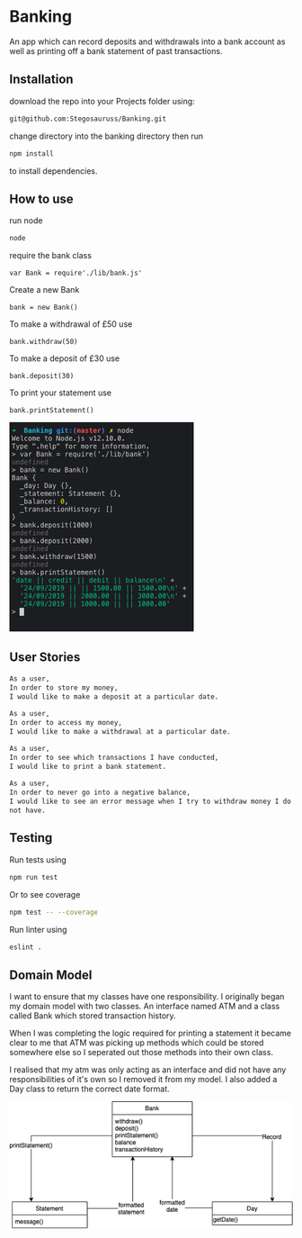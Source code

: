 # Banking

An app which can record deposits and withdrawals into a bank account as well as printing off a bank statement of past transactions.

## Installation
download the repo into your Projects folder using:

```bash
git@github.com:Stegosauruss/Banking.git
```
change directory into the banking directory then run
```bash
npm install
```
to install dependencies.

## How to use
run node
```bash
node
```
require the bank class
```node
var Bank = require'./lib/bank.js'
```
Create a new Bank
```node
bank = new Bank()
```
To make a withdrawal of £50 use
```node
bank.withdraw(50)
```
To make a deposit of £30 use
```node
bank.deposit(30)
```
To print your statement use
```node
bank.printStatement()
```
![Example Usage](./exampleUsage.png)

## User Stories

```
As a user,
In order to store my money,
I would like to make a deposit at a particular date.
```

```
As a user,
In order to access my money,
I would like to make a withdrawal at a particular date.
```

```
As a user,
In order to see which transactions I have conducted,
I would like to print a bank statement.
```

```
As a user,
In order to never go into a negative balance,
I would like to see an error message when I try to withdraw money I do not have.
```

## Testing
Run tests using
```bash
npm run test

```
Or to see coverage
```bash
npm test -- --coverage
```

Run linter using
```bash
eslint .  
```

## Domain Model
I want to ensure that my classes have one responsibility. I originally began my domain model with two classes. An interface named ATM and a class called Bank which stored transaction history.


When I was completing the logic required for printing a statement it became clear to me that ATM was picking up methods which could be stored somewhere else so I seperated out those methods into their own class.

I realised that my atm was only acting as an interface and did not have any responsibilities of it's own so I removed it from my model. I also added a Day class to return the correct date format.

![Domain Model](./bankDomainModel.png)